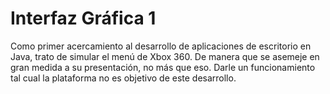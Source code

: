 # Interfaz Gráfica 1 

  
Como primer acercamiento al desarrollo de aplicaciones de escritorio en Java, trato de simular el menú de Xbox 360. De manera que se asemeje en gran medida a su presentación, no más que eso. Darle un funcionamiento tal cual la plataforma no es objetivo de este desarrollo. 

